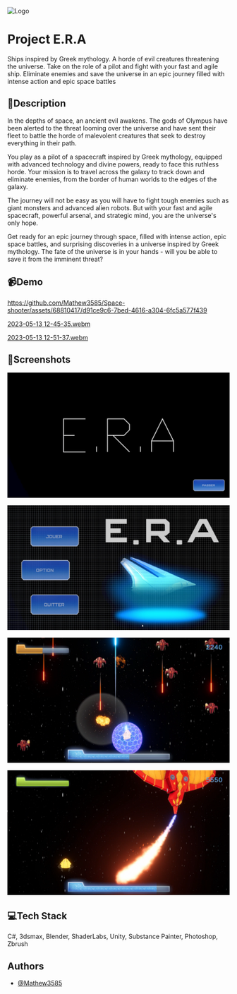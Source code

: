
![Logo](https://github.com/Mathew3585/Space-shooter/blob/main/Space%20Shooter/Assets/Space%20Shooter/Ui/Logo/logo_final.png?raw=true)


# Project E.R.A

Ships inspired by Greek mythology. A horde of evil creatures threatening the universe. Take on the role of a pilot and fight with your fast and agile ship. Eliminate enemies and save the universe in an epic journey filled with intense action and epic space battles


## 📜Description

In the depths of space, an ancient evil awakens. The gods of Olympus have been alerted to the threat looming over the universe and have sent their fleet to battle the horde of malevolent creatures that seek to destroy everything in their path.

You play as a pilot of a spacecraft inspired by Greek mythology, equipped with advanced technology and divine powers, ready to face this ruthless horde. Your mission is to travel across the galaxy to track down and eliminate enemies, from the border of human worlds to the edges of the galaxy.

The journey will not be easy as you will have to fight tough enemies such as giant monsters and advanced alien robots. But with your fast and agile spacecraft, powerful arsenal, and strategic mind, you are the universe's only hope.

Get ready for an epic journey through space, filled with intense action, epic space battles, and surprising discoveries in a universe inspired by Greek mythology. The fate of the universe is in your hands - will you be able to save it from the imminent threat?


## 📹Demo


https://github.com/Mathew3585/Space-shooter/assets/68810417/d91ce9c6-7bed-4616-a304-6fc5a577f439

[2023-05-13 12-45-35.webm](https://github.com/Mathew3585/Space-shooter/assets/68810417/081de00d-57f0-4e95-9720-102fd442146b)

[2023-05-13 12-51-37.webm](https://github.com/Mathew3585/Space-shooter/assets/68810417/77a67f89-4812-454e-8638-dbd04e318541)



## 📸Screenshots

![Idle Screen](https://github.com/Mathew3585/Space-shooter/blob/main/Space%20Shooter%20Content/Video/2023-05-13%2012-45-35.00_01_02_52.Still003.png?raw=true)

![Menu](https://github.com/Mathew3585/Space-shooter/blob/main/Space%20Shooter%20Content/Video/2023-05-13%2012-45-35.00_00_01_59.Still004.png?raw=true)

![g1](https://github.com/Mathew3585/Space-shooter/blob/main/Space%20Shooter%20Content/Video/2023-05-13%2012-45-35.00_06_44_07.Still002.png?raw=true)

![g2](https://github.com/Mathew3585/Space-shooter/blob/main/Space%20Shooter%20Content/Video/2023-05-13%2012-45-35.00_01_54_30.Still001.png?raw=true)

## 💻Tech Stack

C#, 3dsmax, Blender, ShaderLabs, Unity, Substance Painter, Photoshop, Zbrush


## Authors

- [@Mathew3585](https://www.github.com/Mathew3585)

